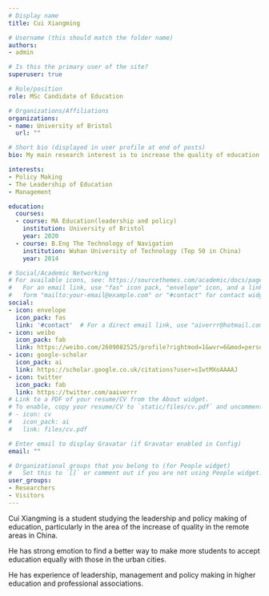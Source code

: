 ```yaml
---
# Display name
title: Cui Xiangming

# Username (this should match the folder name)
authors:
- admin

# Is this the primary user of the site?
superuser: true

# Role/position
role: MSc Candidate of Education

# Organizations/Affiliations
organizations:
- name: University of Bristol
  url: ""

# Short bio (displayed in user profile at end of posts)
bio: My main research interest is to increase the quality of education in the remote areas .

interests:
- Policy Making
- The Leadership of Education
- Management

education:
  courses:
  - course: MA Education(leadership and policy)
    institution: University of Bristol
    year: 2020
  - course: B.Eng The Technology of Navigation
    institution: Wuhan University of Technology (Top 50 in China)
    year: 2014

# Social/Academic Networking
# For available icons, see: https://sourcethemes.com/academic/docs/page-builder/#icons
#   For an email link, use "fas" icon pack, "envelope" icon, and a link in the
#   form "mailto:your-email@example.com" or "#contact" for contact widget.
social:
- icon: envelope
  icon_pack: fas
  link: '#contact'  # For a direct email link, use "aiverrr@hotmail.com".
- icon: weibo
  icon_pack: fab
  link: https://weibo.com/2609082525/profile?rightmod=1&wvr=6&mod=personnumber
- icon: google-scholar
  icon_pack: ai
  link: https://scholar.google.co.uk/citations?user=sIwtMXoAAAAJ
- icon: twitter
  icon_pack: fab
  link: https://twitter.com/aaiverrr
# Link to a PDF of your resume/CV from the About widget.
# To enable, copy your resume/CV to `static/files/cv.pdf` and uncomment the lines below.
# - icon: cv
#   icon_pack: ai
#   link: files/cv.pdf

# Enter email to display Gravatar (if Gravatar enabled in Config)
email: ""

# Organizational groups that you belong to (for People widget)
#   Set this to `[]` or comment out if you are not using People widget.
user_groups:
- Researchers
- Visitors
---
```


Cui Xiangming is a student studying the leadership and policy making of education, particularly in the area of the increase of quality in the remote areas in China.

He has strong emotion to find a better way to make more students to accept education equally with those in the urban cities.

He has experience of leadership, management and policy making in higher education and professional associations.

